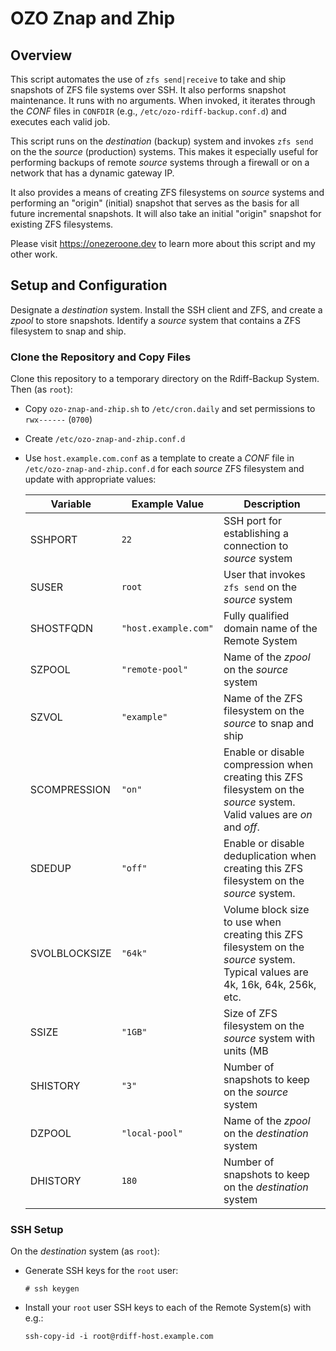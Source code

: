 # OZO Znap and Zhip

## Overview

This script automates the use of `zfs send|receive` to take and ship snapshots of ZFS file systems over SSH. It also performs snapshot maintenance. It runs with no arguments. When invoked, it iterates through the *CONF* files in `CONFDIR` (e.g., `/etc/ozo-rdiff-backup.conf.d`) and executes each valid job.

This script runs on the *destination* (backup) system and invokes `zfs send` on the the *source* (production) systems. This makes it especially useful for performing backups of remote *source* systems through a firewall or on a network that has a dynamic gateway IP.

It also provides a means of creating ZFS filesystems on *source* systems and performing an "origin" (initial) snapshot that serves as the basis for all future incremental snapshots. It will also take an initial "origin" snapshot for existing ZFS filesystems.

Please visit https://onezeroone.dev to learn more about this script and my other work.

## Setup and Configuration

Designate a *destination* system. Install the SSH client and ZFS, and create a *zpool* to store snapshots. Identify a *source* system that contains a ZFS filesystem to snap and ship.

### Clone the Repository and Copy Files

Clone this repository to a temporary directory on the Rdiff-Backup System. Then (as `root`):

- Copy `ozo-znap-and-zhip.sh` to `/etc/cron.daily` and set permissions to `rwx------` (`0700`)
- Create `/etc/ozo-znap-and-zhip.conf.d`
- Use `host.example.com.conf` as a template to create a *CONF* file in `/etc/ozo-znap-and-zhip.conf.d` for each *source* ZFS filesystem and update with appropriate values:

    |Variable|Example Value|Description|
    |--------|-------------|-----------|
    |SSHPORT|`22`|SSH port for establishing a connection to *source* system|
    |SUSER|`root`|User that invokes `zfs send` on the *source* system|
    |SHOSTFQDN|`"host.example.com"`|Fully qualified domain name of the Remote System|
    |SZPOOL|`"remote-pool"`|Name of the *zpool* on the *source* system|
    |SZVOL|`"example"`|Name of the ZFS filesystem on the *source* to snap and ship|
    |SCOMPRESSION|`"on"`|Enable or disable compression when creating this ZFS filesystem on the *source* system. Valid values are *on* and *off*.|
    |SDEDUP|`"off"`|Enable or disable deduplication when creating this ZFS filesystem on the *source* system.|
    |SVOLBLOCKSIZE|`"64k"`|Volume block size to use when creating this ZFS filesystem on the *source* system. Typical values are 4k, 16k, 64k, 256k, etc.|
    |SSIZE|`"1GB"`|Size of ZFS filesystem on the *source* system with units (MB|GB|TB)|
    |SHISTORY|`"3"`|Number of snapshots to keep on the *source* system|
    |DZPOOL|`"local-pool"`|Name of the *zpool* on the *destination* system|
    |DHISTORY|`180`|Number of snapshots to keep on the *destination* system|

### SSH Setup

On the *destination* system (as `root`):

- Generate SSH keys for the `root` user:

    `# ssh keygen`

- Install your `root` user SSH keys to each of the Remote System(s) with e.g.:

    `ssh-copy-id -i root@rdiff-host.example.com`
